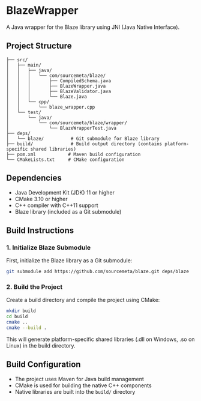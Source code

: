 # BlazeWrapper

A Java wrapper for the Blaze library using JNI (Java Native Interface).

## Project Structure

```
├── src/
│   ├── main/
│   │   ├── java/
│   │   │   └── com/sourcemeta/blaze/
│   │   │       ├── CompiledSchema.java
│   │   │       ├── BlazeWrapper.java
│   │   │       ├── BlazeValidator.java
│   │   │       └── Blaze.java
│   │   └── cpp/
│   │       └── blaze_wrapper.cpp
│   └── test/
│       └── java/
│           └── com/sourcemeta/blaze/wrapper/
│               └── BlazeWrapperTest.java
├── deps/
│   └── blaze/          # Git submodule for Blaze library
├── build/              # Build output directory (contains platform-specific shared libraries)
├── pom.xml            # Maven build configuration
└── CMakeLists.txt     # CMake configuration
```

## Dependencies

- Java Development Kit (JDK) 11 or higher
- CMake 3.10 or higher
- C++ compiler with C++11 support
- Blaze library (included as a Git submodule)

## Build Instructions

### 1. Initialize Blaze Submodule

First, initialize the Blaze library as a Git submodule:

```bash
git submodule add https://github.com/sourcemeta/blaze.git deps/blaze
```

### 2. Build the Project

Create a build directory and compile the project using CMake:

```bash
mkdir build
cd build
cmake ..
cmake --build .
```

This will generate platform-specific shared libraries (.dll on Windows, .so on Linux) in the build directory.

## Build Configuration

- The project uses Maven for Java build management
- CMake is used for building the native C++ components
- Native libraries are built into the `build/` directory
